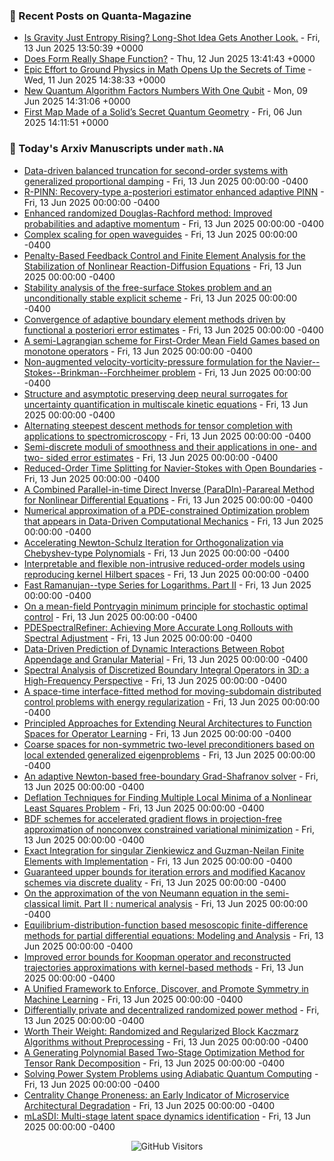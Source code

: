 ### 📝 Recent Posts on Quanta-Magazine
<!-- quanta starts -->
* <a href="https://www.quantamagazine.org/is-gravity-just-entropy-rising-long-shot-idea-gets-another-look-20250613/">Is Gravity Just Entropy Rising? Long-Shot Idea Gets Another Look.</a> - Fri, 13 Jun 2025 13:50:39 +0000
* <a href="https://www.quantamagazine.org/does-form-really-shape-function-20250612/">Does Form Really Shape Function?</a> - Thu, 12 Jun 2025 13:41:43 +0000
* <a href="https://www.quantamagazine.org/epic-effort-to-ground-physics-in-math-opens-up-the-secrets-of-time-20250611/">Epic Effort to Ground Physics in Math Opens Up the Secrets of Time</a> - Wed, 11 Jun 2025 14:38:33 +0000
* <a href="https://www.quantamagazine.org/new-quantum-algorithm-factors-numbers-with-one-qubit-20250609/">New Quantum Algorithm Factors Numbers With One Qubit</a> - Mon, 09 Jun 2025 14:31:06 +0000
* <a href="https://www.quantamagazine.org/first-map-made-of-a-solids-secret-quantum-geometry-20250606/">First Map Made of a Solid’s Secret Quantum Geometry</a> - Fri, 06 Jun 2025 14:11:51 +0000
<!-- quanta ends -->


### 📝 Today's Arxiv Manuscripts under ``math.NA``
<!-- arxiv-math-na starts -->
* <a href="https://arxiv.org/abs/2506.10118">Data-driven balanced truncation for second-order systems with generalized proportional damping</a> - Fri, 13 Jun 2025 00:00:00 -0400
* <a href="https://arxiv.org/abs/2506.10243">R-PINN: Recovery-type a-posteriori estimator enhanced adaptive PINN</a> - Fri, 13 Jun 2025 00:00:00 -0400
* <a href="https://arxiv.org/abs/2506.10261">Enhanced randomized Douglas-Rachford method: Improved probabilities and adaptive momentum</a> - Fri, 13 Jun 2025 00:00:00 -0400
* <a href="https://arxiv.org/abs/2506.10263">Complex scaling for open waveguides</a> - Fri, 13 Jun 2025 00:00:00 -0400
* <a href="https://arxiv.org/abs/2506.10428">Penalty-Based Feedback Control and Finite Element Analysis for the Stabilization of Nonlinear Reaction-Diffusion Equations</a> - Fri, 13 Jun 2025 00:00:00 -0400
* <a href="https://arxiv.org/abs/2506.10447">Stability analysis of the free-surface Stokes problem and an unconditionally stable explicit scheme</a> - Fri, 13 Jun 2025 00:00:00 -0400
* <a href="https://arxiv.org/abs/2506.10499">Convergence of adaptive boundary element methods driven by functional a posteriori error estimates</a> - Fri, 13 Jun 2025 00:00:00 -0400
* <a href="https://arxiv.org/abs/2506.10509">A semi-Lagrangian scheme for First-Order Mean Field Games based on monotone operators</a> - Fri, 13 Jun 2025 00:00:00 -0400
* <a href="https://arxiv.org/abs/2506.10533">Non-augmented velocity-vorticity-pressure formulation for the Navier--Stokes--Brinkman--Forchheimer problem</a> - Fri, 13 Jun 2025 00:00:00 -0400
* <a href="https://arxiv.org/abs/2506.10636">Structure and asymptotic preserving deep neural surrogates for uncertainty quantification in multiscale kinetic equations</a> - Fri, 13 Jun 2025 00:00:00 -0400
* <a href="https://arxiv.org/abs/2506.10661">Alternating steepest descent methods for tensor completion with applications to spectromicroscopy</a> - Fri, 13 Jun 2025 00:00:00 -0400
* <a href="https://arxiv.org/abs/2506.10723">Semi-discrete moduli of smoothness and their applications in one- and two- sided error estimates</a> - Fri, 13 Jun 2025 00:00:00 -0400
* <a href="https://arxiv.org/abs/2506.10763">Reduced-Order Time Splitting for Navier-Stokes with Open Boundaries</a> - Fri, 13 Jun 2025 00:00:00 -0400
* <a href="https://arxiv.org/abs/2506.10820">A Combined Parallel-in-time Direct Inverse (ParaDIn)-Parareal Method for Nonlinear Differential Equations</a> - Fri, 13 Jun 2025 00:00:00 -0400
* <a href="https://arxiv.org/abs/2506.10894">Numerical approximation of a PDE-constrained Optimization problem that appears in Data-Driven Computational Mechanics</a> - Fri, 13 Jun 2025 00:00:00 -0400
* <a href="https://arxiv.org/abs/2506.10935">Accelerating Newton-Schulz Iteration for Orthogonalization via Chebyshev-type Polynomials</a> - Fri, 13 Jun 2025 00:00:00 -0400
* <a href="https://arxiv.org/abs/2506.10224">Interpretable and flexible non-intrusive reduced-order models using reproducing kernel Hilbert spaces</a> - Fri, 13 Jun 2025 00:00:00 -0400
* <a href="https://arxiv.org/abs/2506.10321">Fast Ramanujan--type Series for Logarithms. Part II</a> - Fri, 13 Jun 2025 00:00:00 -0400
* <a href="https://arxiv.org/abs/2506.10506">On a mean-field Pontryagin minimum principle for stochastic optimal control</a> - Fri, 13 Jun 2025 00:00:00 -0400
* <a href="https://arxiv.org/abs/2506.10711">PDESpectralRefiner: Achieving More Accurate Long Rollouts with Spectral Adjustment</a> - Fri, 13 Jun 2025 00:00:00 -0400
* <a href="https://arxiv.org/abs/2506.10875">Data-Driven Prediction of Dynamic Interactions Between Robot Appendage and Granular Material</a> - Fri, 13 Jun 2025 00:00:00 -0400
* <a href="https://arxiv.org/abs/2506.10880">Spectral Analysis of Discretized Boundary Integral Operators in 3D: a High-Frequency Perspective</a> - Fri, 13 Jun 2025 00:00:00 -0400
* <a href="https://arxiv.org/abs/2506.10924">A space-time interface-fitted method for moving-subdomain distributed control problems with energy regularization</a> - Fri, 13 Jun 2025 00:00:00 -0400
* <a href="https://arxiv.org/abs/2506.10973">Principled Approaches for Extending Neural Architectures to Function Spaces for Operator Learning</a> - Fri, 13 Jun 2025 00:00:00 -0400
* <a href="https://arxiv.org/abs/2404.02758">Coarse spaces for non-symmetric two-level preconditioners based on local extended generalized eigenproblems</a> - Fri, 13 Jun 2025 00:00:00 -0400
* <a href="https://arxiv.org/abs/2407.03499">An adaptive Newton-based free-boundary Grad-Shafranov solver</a> - Fri, 13 Jun 2025 00:00:00 -0400
* <a href="https://arxiv.org/abs/2409.14438">Deflation Techniques for Finding Multiple Local Minima of a Nonlinear Least Squares Problem</a> - Fri, 13 Jun 2025 00:00:00 -0400
* <a href="https://arxiv.org/abs/2409.14670">BDF schemes for accelerated gradient flows in projection-free approximation of nonconvex constrained variational minimization</a> - Fri, 13 Jun 2025 00:00:00 -0400
* <a href="https://arxiv.org/abs/2411.09485">Exact Integration for singular Zienkiewicz and Guzman-Neilan Finite Elements with Implementation</a> - Fri, 13 Jun 2025 00:00:00 -0400
* <a href="https://arxiv.org/abs/2501.16850">Guaranteed upper bounds for iteration errors and modified Kacanov schemes via discrete duality</a> - Fri, 13 Jun 2025 00:00:00 -0400
* <a href="https://arxiv.org/abs/2504.18177">On the approximation of the von Neumann equation in the semi-classical limit. Part II : numerical analysis</a> - Fri, 13 Jun 2025 00:00:00 -0400
* <a href="https://arxiv.org/abs/2505.17057">Equilibrium-distribution-function based mesoscopic finite-difference methods for partial differential equations: Modeling and Analysis</a> - Fri, 13 Jun 2025 00:00:00 -0400
* <a href="https://arxiv.org/abs/2506.09266">Improved error bounds for Koopman operator and reconstructed trajectories approximations with kernel-based methods</a> - Fri, 13 Jun 2025 00:00:00 -0400
* <a href="https://arxiv.org/abs/2311.00212">A Unified Framework to Enforce, Discover, and Promote Symmetry in Machine Learning</a> - Fri, 13 Jun 2025 00:00:00 -0400
* <a href="https://arxiv.org/abs/2411.01931">Differentially private and decentralized randomized power method</a> - Fri, 13 Jun 2025 00:00:00 -0400
* <a href="https://arxiv.org/abs/2502.00882">Worth Their Weight: Randomized and Regularized Block Kaczmarz Algorithms without Preprocessing</a> - Fri, 13 Jun 2025 00:00:00 -0400
* <a href="https://arxiv.org/abs/2504.00313">A Generating Polynomial Based Two-Stage Optimization Method for Tensor Rank Decomposition</a> - Fri, 13 Jun 2025 00:00:00 -0400
* <a href="https://arxiv.org/abs/2504.06458">Solving Power System Problems using Adiabatic Quantum Computing</a> - Fri, 13 Jun 2025 00:00:00 -0400
* <a href="https://arxiv.org/abs/2506.07690">Centrality Change Proneness: an Early Indicator of Microservice Architectural Degradation</a> - Fri, 13 Jun 2025 00:00:00 -0400
* <a href="https://arxiv.org/abs/2506.09207">mLaSDI: Multi-stage latent space dynamics identification</a> - Fri, 13 Jun 2025 00:00:00 -0400
<!-- arxiv-math-na ends -->

<div align="center">
  
![GitHub Visitors](https://api.visitorbadge.io/api/visitors?path=https%3A%2F%2Fgithub.com%2Flowrank&label=profile%20views&labelColor=%231e1e2e&countColor=%23cba6f7)



</div>
